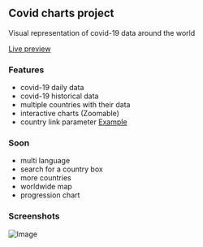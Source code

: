 
## Covid charts project

Visual representation of covid-19 data around the world

[Live preview](https://gouiferda.github.io/covid-charts/)

### Features

- covid-19 daily data
- covid-19 historical data
- multiple countries with their data
- interactive charts (Zoomable)
- country link parameter [Example](https://gouiferda.github.io/covid-charts/?country=usa)

### Soon

- multi language
- search for a country box
- more countries
- worldwide map
- progression chart

### Screenshots

![Image](https://i.imgur.com/abbnZa4.png)

